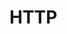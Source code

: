 <!--
 * Author  rhys.zhao
 * Date  2023-07-06 15:47:11
 * LastEditors  rhys.zhao
 * LastEditTime  2023-07-06 15:47:13
 * Description
-->

# HTTP
